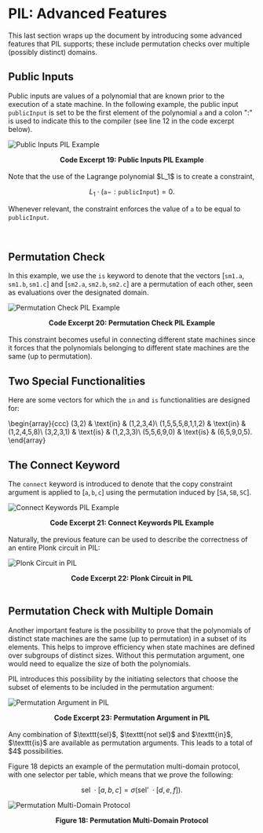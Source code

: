 # PIL: Advanced Features

This last section wraps up the document by introducing some advanced features that PIL supports; these include permutation checks over multiple (possibly distinct) domains.

## Public Inputs

Public inputs are values of a polynomial that are known prior to the execution of a state machine. In the following example, the public input $\texttt{publicInput}$ is set to be the first element of the polynomial $\texttt{a}$ and a colon "$:$" is used to indicate this to the compiler (see line 12 in the code excerpt below).

![Public Inputs PIL Example](figures/fig19-pil-eg-pub-inpts.png)

<div align="center"><b> Code Excerpt 19: Public Inputs PIL Example </b></div>
<br>
Note that the use of the Lagrange polynomial $L_1$  is to create a constraint,

$$
L_1 \cdot (\texttt{a} - :\texttt{publicInput}) = 0.
$$

Whenever relevant, the constraint enforces the value of $\texttt{a}$ to be equal to $\texttt{publicInput}$.

<br>

## Permutation Check

In this example, we use the $\texttt{is}$ keyword to denote that the vectors $[\texttt{sm1.a},\texttt{sm1.b},\texttt{sm1.c}]$ and $[\texttt{sm2.a}, \texttt{sm2.b}, \texttt{sm2.c}]$ are a permutation of each other, seen as evaluations over the designated domain.

![Permutation Check PIL Example](figures/fig20-pil-eg-prm-chck.png)

<div align="center"><b> Code Excerpt 20: Permutation Check PIL Example </b></div>
<br>
This constraint becomes useful in connecting different state machines since it forces that the polynomials belonging to different state machines are the same (up to permutation).
<br>

## Two Special Functionalities

Here are some vectors for which the $\texttt{in}$ and $\texttt{is}$ functionalities are designed for:

\begin{array}{ccc}
(3,2) & \text{in} & (1,2,3,4)\\
(1,5,5,5,8,1,1,2) & \text{in} & (1,2,4,5,8)\\
(3,2,3,1) & \text{is} & (1,2,3,3)\\
(5,5,6,9,0) & \text{is} & (6,5,9,0,5).
\end{array}

## The Connect Keyword

The $\texttt{connect}$ keyword is introduced to denote that the copy constraint argument is applied to $[\texttt{a},\texttt{b},\texttt{c}]$ using the permutation induced by $[\texttt{SA}, \texttt{SB}, \texttt{SC}]$.

![Connect Keywords PIL Example](figures/fig21-pil-eg-cnnct-kwrds.png)

<div align="center"><b> Code Excerpt 21: Connect Keywords PIL Example </b></div>
<br>
Naturally, the previous feature can be used to describe the correctness of an entire Plonk circuit in PIL:

![Plonk Circuit in PIL](figures/fig22-pil-eg-plnk-crct.png)

<div align="center"><b> Code Excerpt 22: Plonk Circuit in PIL </b></div>
<br>

## Permutation Check with Multiple Domain

Another important feature is the possibility to prove that the polynomials of distinct state machines are the same (up to permutation) in a subset of its elements. This helps to improve efficiency when state machines are defined over subgroups of distinct sizes. Without this permutation argument, one would need to equalize the size of both the polynomials.

PIL introduces this possibility by the initiating selectors that choose the subset of elements to be included in the permutation argument:

![Permutation Argument in PIL](figures/fig23-pil-eg-prm-argmnt.png)

<div align="center"><b> Code Excerpt 23: Permutation Argument in PIL </b></div>
<br>
Any combination of $\texttt{sel}$, $\texttt{not sel}$ and $\texttt{in}$, $\texttt{is}$ are available as permutation arguments. This leads to a total of $4$ possibilities.

Figure 18 depicts an example of the permutation multi-domain protocol, with one selector per table, which means that we prove the following:

$$
\text{sel } \cdot [a,b,c] = \sigma\left(\text{sel' } \cdot [d,e,f]\right).
$$

![Permutation Multi-Domain Protocol](figures/fig18-prm-mlt-dom-prtcl.png)

<div align="center"><b> Figure 18: Permutation Multi-Domain Protocol </b></div>
